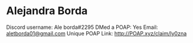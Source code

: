 # Alejandra Borda

Discord username: Ale borda#2295
DMed a POAP: Yes
Email: aletborda01@gmail.com
Unique POAP Link: 
http://POAP.xyz/claim/ly0zna